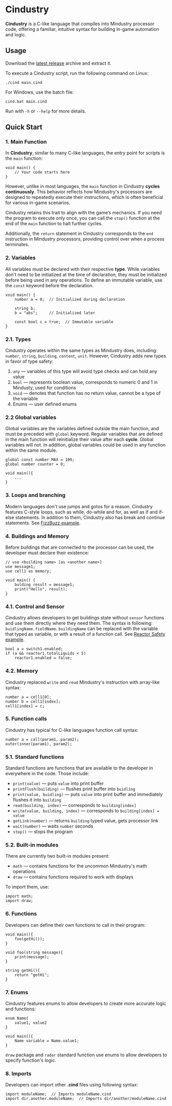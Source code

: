 # Cindustry
**Cindustry** is a C-like language that compiles into Mindustry processor code, offering a familiar, intuitive syntax for building in-game automation and logic.
## Usage

Download the [latest release](https://github.com/OwnMind-ai/Cindustry/releases) archive and extract it.

To execute a Cindustry script, run the following command on Linux:
```shell
./cind main.cind
```
For Windows, use the batch file:
```batch
cind.bat main.cind
```
Run with `-h` or `--help` for more details.
## Quick Start

### 1. Main Function

In **Cindustry**, similar to many C-like languages, the entry point for scripts is the `main` function:

```cindustry
void main() {
    // Your code starts here
}
```

However, unlike in most languages, the `main` function in Cindustry **cycles continuously**.
This behavior reflects how Mindustry's processors are designed to repeatedly execute their instructions,
which is often beneficial for various in-game scenarios.

Cindustry retains this trait to align with the game’s mechanics.
If you need the program to execute only once,
you can call the `stop()` function at the end of the `main` function to halt further cycles.

Additionally, the `return` statement in Cindustry corresponds to the `end` instruction in Mindustry processors,
providing control over when a process terminates.
### 2. Variables

All variables must be declared with their respective **type**. 
While variables don't need to be initialized at the time of declaration, 
they must be initialized before being used in any operations. 
To define an immutable variable, use the `const` keyword before the declaration.

```cindustry
void main() {
    number a = 0;  // Initialized during declaration
    
    string b; 
    b = "abs";     // Initialized later
    
    const bool c = true;  // Immutable variable
}
```
### 2.1. Types
Cindustry operates within the same types as Mindustry does,
including: `number`, `string`, `building`, `content`, `unit`.
However, Cindustry adds new types in favor of type safety:
1. `any` — variables of this type will avoid type checks and can hold any value
2. `bool` — represents boolean value, corresponds to numeric 0 and 1 in Mindusty, used for conditions
3. `void` — denotes that function has no return value, cannot be a type of the variable
4. Enums — user defined enums

### 2.2 Global variables
Global variables are the variables defined outside the main function, and must be preceded with `global` keyword.
Regular variables that are defined in the main function will reinitialize their value after each **cycle**.
Global variables will not.
In addition, global variables could be used in any function within the same module.

```cindustry
global const number MAX = 100;
global number counter = 0;

void main(){
    ...
}
```

### 3. Loops and branching
Modern languages don't use jumps and gotos for a reason.
Cindustry features C-style loops, such as while, do-while and for, as well as if and if-else statements.
In addition to them, Cindustry also has break and continue statements.
See [FizzBuzz example](https://github.com/OwnMind-ai/Cindustry/blob/fdb67966dd3383b585a4259254561b5c92335e4f/examples/fizzbuzz.cind).

### 4. Buildings and Memory
Before buildings that are connected to the processor can be used, the developer must declare their existence:
```cindusty
// use <building name> [as <another name>]
use message1;
use cell1 as memory;

void main() {
    bulding result = message1;
    print("Hello", result);
}
```

### 4.1. Control and Sensor
Cindustry allows developers to get buildings state without `sensor` functions
and use them directly where they need them.
The syntax is following: `buidlingName.fieldName`.
`buildingName` can be replaced with the variable that typed as variable, or with a result of a function call.
See [Reactor Safety example](https://github.com/OwnMind-ai/Cindustry/blob/fdb67966dd3383b585a4259254561b5c92335e4f/examples/reactor.cind).

```cindustry
bool a = switch1.enabled;
if (a && reactor1.totalLiquids < 5)
    reactor1.enabled = false;
```
### 4.2. Memory
Cindustry replaced `write` and `read` Mindustry's instruction with array-like syntax: 
```cindustry
number a = cell1[0];
number b = cell1[index];
cell1[index] = c;
```
### 5. Function calls
Cindustry has typical for C-like languages function call syntax:
```cindustry
number a = call(param1, param2);
outer(inner(param1), param2);
```
### 5.1. Standard functions

Standard functions are functions that are available to the developer in everywhere in the code. Those include:
- `print(value)` — puts `value` into print buffer
- `printFlush(building)` — flushes print buffer into `buidling`
- `print(value, buidling)` — puts `value` into print buffer and immediately flushes it into `building`
- `read(building, index)` — corresponds to `building[index]`
- `write(value, building, index)` — corresponds to `building[index] = value`
- `getLink(number)` — returns `building` typed value, gets processor link
- `wait(number)` — waits `number` seconds
- `stop()` — stops the program

### 5.2. Built-in modules
There are currently two built-in modules present:
- `math` — contains functions for the uncommon Mindustry's math operations
- `draw` — contains functions required to work with displays

To import them, use:
```cindustry
import math;
import draw;
```

### 6. Functions
Developers can define their own functions to call in their program:
```cindustry
void main(){
    foo(getHi());
}

void foo(string message){
    print(message);
}

string getHi(){
    return "getHi";
}
```
### 7. Enums
Cindustry features enums to allow developers to create more accurate logic and functions:
```cindustry
enum Name{
    value1, value2
}

void main(){
    Name variable = Name.value1;
}
```

`draw` package and `radar` standard function use enums to allow developers to specify function's logic.
### 8. Imports
Developers can import other **.cind** files using following syntax:

```cindustry
import moduleName;  // Imports moduleName.cind
import dir.another.moduleName;  // Imports dir/another/moduleName.cind
```
